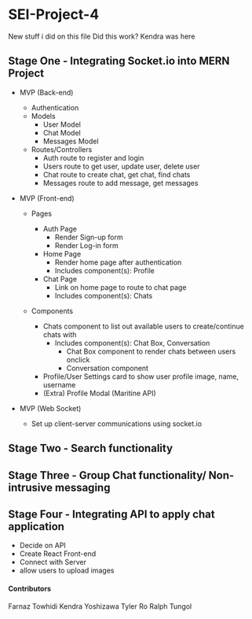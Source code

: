 # SEI-Project-4

New stuff i did on this file
Did this work?
Kendra was here

## Stage One - Integrating Socket.io into MERN Project

- MVP (Back-end)
  - Authentication
  - Models
    - User Model
    - Chat Model
    - Messages Model
  - Routes/Controllers
    - Auth route to register and login
    - Users route to get user, update user, delete user
    - Chat route to create chat, get chat, find chats
    - Messages route to add message, get messages
- MVP (Front-end)

  - Pages

    - Auth Page
      - Render Sign-up form
      - Render Log-in form
    - Home Page
      - Render home page after authentication
      - Includes component(s): Profile
    - Chat Page
      - Link on home page to route to chat page
      - Includes component(s): Chats

  - Components
    - Chats component to list out available users to create/continue chats with
      - Includes component(s): Chat Box, Conversation
        - Chat Box component to render chats between users onclick
        - Conversation component
    - Profile/User Settings card to show user profile image, name, username
    - (Extra) Profile Modal (Maritine API)

- MVP (Web Socket)
  - Set up client-server communications using socket.io

## Stage Two - Search functionality

## Stage Three - Group Chat functionality/ Non-intrusive messaging

## Stage Four - Integrating API to apply chat application

- Decide on API
- Create React Front-end
- Connect with Server
- allow users to upload images

#### Contributors

Farnaz Towhidi
Kendra Yoshizawa
Tyler Ro
Ralph Tungol
